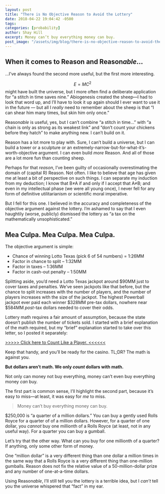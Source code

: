 ```yaml
---
layout: post
title: "There is No Objective Reason to Avoid the Lottery"
date: 2018-04-22 19:04:42 -0500
tags:
categories: [probability]
author: Shay Hill
excerpt: Money can’t buy everything money can buy.
post_image: "/assets/img/blog/there-is-no-objective-reason-to-avoid-the-lottery/50_asian_experiences_sheep1.jpg"
---
```


## When it comes to Reason and Reason*able*…
…I’ve always found the second more useful, but the first more interesting.

$$E=MC^2$$ might have built the universe, but I more often find a deliberate application for “a stitch in time saves nine.” Abiogenesis created the sheep—I had to look that word up, and I’ll have to look it up again should I ever want to use it in the future — but all I *really* need to remember about the sheep is that “I can shear him many times, but skin him only once.”

Reason*able* is useful, yes, but I can’t combine “a stitch in time…” with “a chain is only as strong as its weakest link” and “don’t count your chickens before they hatch” to make anything new. I can’t build on it.

Reason has a lot more to play with. Sure, I can’t build a universe, but I can build a tower or a sculpture or an extremely-narrow-but-for-what-it’s-worth-objective argument. I can even build *more* Reason. And all of those are a lot more fun than counting sheep.

Perhaps for that *reason*, I’ve been guilty of occasionally overestimating the domain of (capital R) Reason. Not often. I like to believe that age has given me at least a bit of perspective on such things. I can separate my induction from my deduction; I know that B≠A if and only if I accept that A≠B; and even in my intellectual phase (we were all young once), I never fell for any form of definitive utilitarianism or scientific moral imperative.

But I fell for this one. I believed in the accuracy and completeness of the objective argument against the lottery. I’m ashamed to say that I even haughtily (worse, publicly) dismissed the lottery as “a tax on the mathematically unsophisticated.”

## **Mea Culpa. Mea Culpa. Mea Culpa.**

The objective argument is simple:

* Chance of winning Lotto Texas (pick 6 of 54 numbers) = 1:26MM
* Factor in chance to split – 1:32MM
* Factor in taxes – 1:36MM
* Factor in cash-out penalty – 1:50MM

Splitting aside, you’d need a Lotto Texas jackpot around $90MM just to cover taxes and penalties. We’ve seen jackpots like that before, but the chance to split increases with the number of players, and the number of players increases with the size of the jackpot. The highest Powerball jackpot ever paid each winner $328MM pre-tax dollars, nowhere near $584MM *post*-tax dollars needed to cover their odds.

Lottery math requires a fair amount of assumption, because the state doesn’t publish the number of tickets sold. I started with a brief explanation of the math required, but my “brief” explanation started to take over this letter, so I posted it separately:

[>>>>> Click here to Count Like a Player. <<<<<<](/count-like-a-player/)

Keep that handy, and you’ll be ready for the casino. TL;DR? The math is against you.

**But dollars aren’t math. We only *count* dollars with math.**

Not only can money not buy everything, money can’t even buy everything money *can* buy.

The first part is common sense, I’ll highlight the second part, because it’s easy to miss—at least, it was easy for *me* to miss.

<blockquote class="pull-quote">
    <p markdown="span">Money can’t buy everything money can buy.</p>
</blockquote>

$250,000 is “a quarter of a million dollars.” You can buy a gently used Rolls Royce for a quarter of of a million dollars. However, for a quarter of one dollar, you *cannot* buy one millionth of a Rolls Royce (at least, not in any useful way). For a quarter you can buy a gumball.

Let’s try that the other way. What can you buy for one millionth of a quarter? If anything, only some other form of money.

One “million dollar” is a very different thing than one dollar a million times in the same way that a Rolls Royce is a very different thing than one-million gumballs. Reason does not fix the relative value of a 50-million-dollar prize and any number of one-at-a-time dollars.

Using Reason*able*, I’ll still tell you the lottery is a terrible idea, but I *can’t* tell you the universe whispered that “fact” in my ear.

